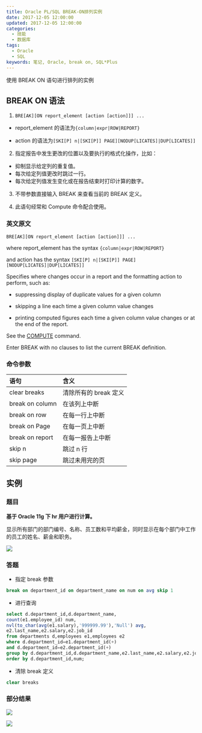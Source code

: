 ```yaml
---
title: Oracle PL/SQL BREAK-ON排列实例
date: 2017-12-05 12:00:00
updated: 2017-12-05 12:00:00
categories:
  - 技能
  - 数据库
tags:
  - Oracle
  - SQL
keywords: 笔记, Oracle, break on, SQL*Plus
---
```


使用 BREAK ON 语句进行排列的实例

<!--more-->

## BREAK ON 语法

1. `BRE[AK][ON report_element [action [action]]] ...`

- report_element 的语法为`{column|expr|ROW|REPORT}`

- action 的语法为`[SKI[P] n|[SKI[P]] PAGE][NODUP[LICATES]|DUP[LICATES]]`

2. 指定报告中发生更改的位置以及要执行的格式化操作，比如：

- 抑制显示给定列的重复值。
- 每次给定列值更改时跳过一行。
- 每次给定列值发生变化或在报告结束时打印计算的数字。

3. 不带参数直接输入 BREAK 来查看当前的 BREAK 定义。

4. 此语句经常和 Compute 命令配合使用。

### 英文原文

`BRE[AK][ON report_element [action [action]]] ...`

where report_element has the syntax `{column|expr|ROW|REPORT}`

and action has the syntax `[SKI[P] n|[SKI[P]] PAGE][NODUP[LICATES]|DUP[LICATES]]`

Specifies where changes occur in a report and the formatting action to perform, such as:

- suppressing display of duplicate values for a given column

- skipping a line each time a given column value changes

- printing computed figures each time a given column value changes or at the end of the report.

See the [COMPUTE](https://docs.oracle.com/cd/E11882_01/server.112/e16604/ch_twelve014.htm#i2697257) command.

Enter BREAK with no clauses to list the current BREAK definition.

### 命令参数

| 语句            | 含义                  |
| :-------------- | :-------------------- |
| clear breaks    | 清除所有的 break 定义 |
| break on column | 在该列上中断          |
| break on row    | 在每一行上中断        |
| break on Page   | 在每一页上中断        |
| break on report | 在每一报告上中断      |
| skip n          | 跳过 n 行             |
| skip page       | 跳过未用完的页        |

## 实例

### 题目

**基于 Oracle 11g 下 hr 用户进行计算。**

显示所有部门的部门编号、名称、员工数和平均薪金，同时显示在每个部门中工作的员工的姓名、薪金和职务。

![](https://img.iszy.xyz/20190318215229.png)

### 答题

- 指定 break 参数

```sql
break on department_id on department_name on num on avg skip 1
```

- 进行查询

```sql
select d.department_id,d.department_name,
count(e1.employee_id) num,
nvl(to_char(avg(e1.salary),'999999.99'),'Null') avg,
e2.last_name,e2.salary,e2.job_id
from departments d,employees e1,employees e2
where d.department_id=e1.department_id(+)
and d.department_id=e2.department_id(+)
group by d.department_id,d.department_name,e2.last_name,e2.salary,e2.job_id
order by d.department_id,num;
```

- 清除 break 定义

```sql
clear breaks
```

### 部分结果

![](https://img.iszy.xyz/20190318215243.png)

![](https://img.iszy.xyz/20190318215256.png)
